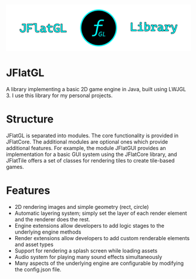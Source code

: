 ![GitHub Logo](/res/icon/repo_image_new.png)
# JFlatGL
A library implementing a basic 2D game engine in Java, built using LWJGL 3. I use this library for my personal projects.

# Structure
JFlatGL is separated into modules. The core functionality is provided in JFlatCore. The additional modules are optional ones which provide additional features.
For example, the module JFlatGUI provides an implementation for a basic GUI system using the JFlatCore library, and JFlatTile offers a set of classes for rendering tiles
to create tile-based games.

# Features
 - 2D rendering images and simple geometry (rect, circle)
 - Automatic layering system; simply set the layer of each render element and the renderer does the rest.
 - Engine extensions allow developers to add logic stages to the underlying engine methods
 - Render extensions allow developers to add custom renderable elements and asset types
 - Support for rendering a splash screen while loading assets
 - Audio system for playing many sound effects simultaneously
 - Many aspects of the underlying engine are configurable by modifying the config.json file.
